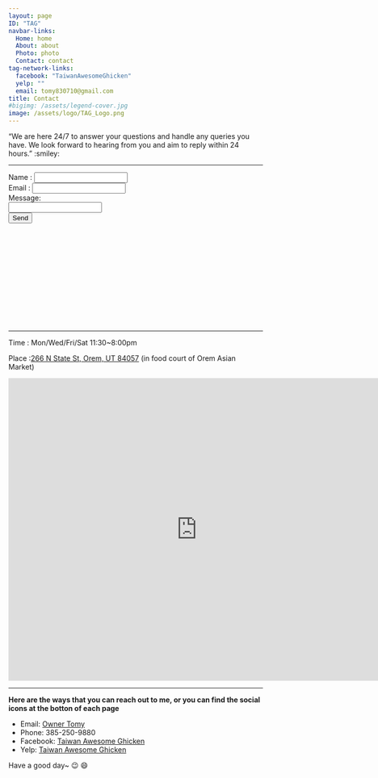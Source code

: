 ```yaml
---
layout: page
ID: "TAG"
navbar-links:
  Home: home
  About: about
  Photo: photo
  Contact: contact
tag-network-links:
  facebook: "TaiwanAwesomeGhicken"
  yelp: ""
  email: tomy830710@gmail.com
title: Contact
#bigimg: /assets/legend-cover.jpg
image: /assets/logo/TAG_Logo.png
---
```


<div class="contact-box" style="height: 380px;">
  <div>“We are here 24/7 to answer your questions and handle any queries you have. We   look forward to hearing from you and aim to reply within 24 hours.” :smiley: </div>
   <hr>
   <form id="info-form" action="https://formspree.io/tomy830710@gmail.com" method="POST">
     Name : <input type="text" name="Name" /> <br>
     Email  : <input type="email" name="Email_address" /> <br>
     Message: <br>
     <input type="text" id="info-msg" name="Message" /> <br>
     <button type="submit" id="info-button">Send</button>
   </form>
</div>

---
Time : Mon/Wed/Fri/Sat 11:30~8:00pm

Place :[266 N State St, Orem, UT 84057](https://goo.gl/maps/JFXUiYvGJMp) (in food court of Orem Asian Market)

<div class="mapouter">
    <div class="gmap_canvas">
        <iframe width="745" height="600" id="gmap_canvas" src="https://maps.google.com/maps?q=266%20N%20State%20St%2C%20Orem%2C%20UT%2084057-4746&t=&z=17&ie=UTF8&iwloc=&output=embed" frameborder="0" scrolling="no" marginheight="0" marginwidth="0"></iframe>
        <a href="https://www.embedgooglemap.net"></a>
    </div>
        <style>.mapouter{text-align:right;height:600px;width:745px;}.gmap_canvas {overflow:hidden;background:none!important;height:600px;width:745px;}</style>
</div>

---
**Here are the ways that you can reach out to me, or you can find the social icons at the botton of each page**

* Email: [Owner Tomy](mailto:tomy830710@gmail.com)
* Phone: 385-250-9880
* Facebook: [Taiwan Awesome Ghicken](https://www.facebook.com/TaiwanAwesomeGhicken)
* Yelp: [Taiwan Awesome Ghicken](https://yelp.to/qTKq/fz3RrOr9XS)

Have a good day~ :wink: :smile: 

